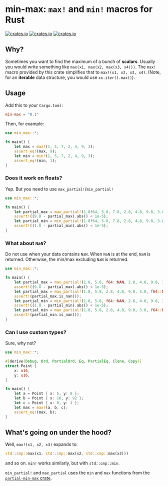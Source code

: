 # **min-max**: `max!` and `min!` macros for Rust

[![crates.io](https://img.shields.io/crates/d/min-max.svg)](https://crates.io/crates/min-max)
[![crates.io](https://img.shields.io/crates/v/min-max.svg)](https://crates.io/crates/min-max)
[![crates.io](https://img.shields.io/crates/l/min-max.svg)](https://crates.io/crates/min-max)

## Why?

Sometimes you want to find the maximum of a bunch of **scalars**. Usually you would write something like `max(x1, max(x2, max(x3, x4)))`. The `max!` macro provided by this crate simplifies that to `max!(x1, x2, x3, x4)`. (Note, for an **iterable** data structure, you would use `xx.iter().max()`).

## Usage

Add this to your `Cargo.toml`:

```toml
min-max = "0.1"
```

Then, for example:

```rust
use min_max::*;

fn main() {
    let max = max!(1, 5, 7, 2, 4, 9, 3);
    assert_eq!(max, 9);
    let min = min!(1, 5, 7, 2, 4, 9, 3);
    assert_eq!(min, 1);
}
```

### Does it work on floats?

Yep. But you need to use `max_partial!`/`min_partial!`

```rust
use min_max::*;

fn main() {
    let partial_max = max_partial!(1.8f64, 5.8, 7.8, 2.8, 4.8, 9.8, 3.8);
    assert!((9.8 - partial_max).abs() < 1e-5);
    let partial_min = min_partial!(1.8f64, 5.8, 7.8, 2.8, 4.8, 9.8, 3.8);
    assert!((1.8 - partial_min).abs() < 1e-5);
}
```

### What about `NaN`?

Do not use when your data contains `NaN`. When `NaN` is at the end, `NaN` is returned. Otherwise, the min/max excluding `NaN` is returned.

```rust
use min_max::*;

fn main() {
    let partial_max = max_partial!(1.8, 5.8, f64::NAN, 2.8, 4.8, 9.8, 3.8);
    assert!((9.8 - partial_max).abs() < 1e-5);
    let partial_max = max_partial!(1.8, 5.8, 2.8, 4.8, 9.8, 3.8, f64::NAN);
    assert!(partial_max.is_nan());
    let partial_min = min_partial!(1.8, 5.8, f64::NAN, 2.8, 4.8, 9.8, 3.8);
    assert!((1.8 - partial_min).abs() < 1e-5);
    let partial_min = max_partial!(1.8, 5.8, 2.8, 4.8, 9.8, 3.8, f64::NAN);
    assert!(partial_min.is_nan());
}
```

### Can I use custom types?

Sure, why not?

```rust
use min_max::*;

#[derive(Debug, Ord, PartialOrd, Eq, PartialEq, Clone, Copy)]
struct Point {
    x: u16,
    y: u16,
}

fn main() {
    let a = Point { x: 5, y: 8 };
    let b = Point { x: 10, y: 92 };
    let c = Point { x: 0, y: 3 };
    let max = max!(a, b, c);
    assert_eq!(max, b);
}
```

## What's going on under the hood?

Well, `max!(x1, x2, x3)` expands to:

```rust
std::cmp::max(x1, std::cmp::max(x2, std::cmp::max(x3)))
```

and so on. `min!` works similarly, but with `std::cmp::min`.

`min_partial!` and `max_partial` uses the `min` and `max` functions from the [`partial-min-max` crate](https://crates.io/crates/partial-min-max).